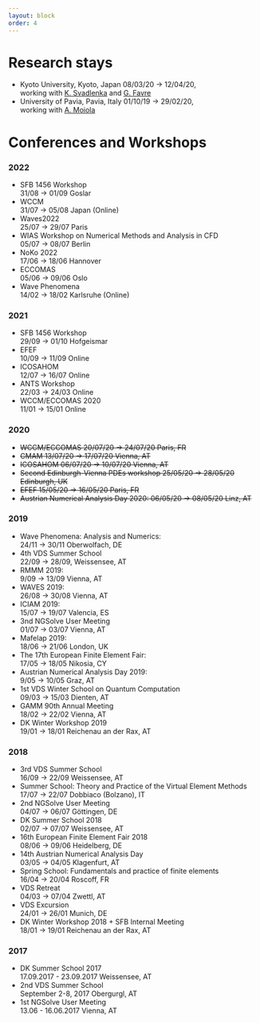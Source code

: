 ```yaml
---
layout: block
order: 4
---
```

# Research stays
* Kyoto University, Kyoto, Japan
    08/03/20 → 12/04/20,  
    working with [K. Svadlenka](https://www.math.kyoto-u.ac.jp/~karel) and [G. Favre](https://mat.univie.ac.at/~favre)
* University of Pavia, Pavia, Italy
    01/10/19 → 29/02/20,  
    working with [A. Moiola](http://matematica.unipv.it/moiola)

# Conferences and Workshops
### 2022
  * SFB 1456 Workshop   
    31/08 → 01/09 
    Goslar  
  * WCCM  
    31/07 → 05/08
    Japan (Online)
  * Waves2022  
    25/07 → 29/07
    Paris
  * WIAS Workshop on Numerical Methods and Analysis in CFD  
    05/07 → 08/07
    Berlin
  * NoKo 2022  
    17/06 → 18/06
    Hannover
  * ECCOMAS  
    05/06 → 09/06
    Oslo
  * Wave Phenomena  
    14/02 → 18/02
    Karlsruhe (Online)
<!--more-->

### 2021
  * SFB 1456 Workshop   
    29/09 → 01/10
    Hofgeismar
  * EFEF  
    10/09 → 11/09
    Online 
  * ICOSAHOM  
    12/07 → 16/07
    Online 
  * ANTS Workshop  
    22/03 → 24/03
    Online
  * WCCM/ECCOMAS 2020  
    11/01 → 15/01
    Online

### 2020
  * ~~WCCM/ECCOMAS
    20/07/20 → 24/07/20
    Paris, FR~~ 
  * ~~CMAM
    13/07/20 → 17/07/20
    Vienna, AT~~
  * ~~ICOSAHOM
    06/07/20 → 10/07/20
    Vienna, AT~~
  * ~~Second Edinburgh-Vienna PDEs workshop
    25/05/20 → 28/05/20
    Edinburgh, UK~~
  * ~~EFEF
    15/05/20 → 16/05/20
    Paris, FR~~
  * ~~Austrian Numerical Analysis Day 2020:
    06/05/20 → 08/05/20
    Linz, AT~~

### 2019
  * Wave Phenomena: Analysis and Numerics:  
    24/11 → 30/11
    Oberwolfach, DE
  * 4th VDS Summer School  
    22/09 → 28/09, 
    Weissensee, AT
  * RMMM 2019:  
    9/09 → 13/09
    Vienna, AT
  * WAVES 2019:  
    26/08 → 30/08
    Vienna, AT
  * ICIAM 2019:   
    15/07 → 19/07
    Valencia, ES 
  * 3nd NGSolve User Meeting  
    01/07 → 03/07
    Vienna, AT
  * Mafelap 2019:  
    18/06 → 21/06
    London, UK
  * The 17th European Finite Element Fair:  
    17/05 → 18/05
    Nikosia, CY
  * Austrian Numerical Analysis Day 2019:  
    9/05 → 10/05
    Graz, AT
  * 1st VDS Winter School on Quantum Computation  
    09/03 → 15/03
    Dienten, AT
  * GAMM 90th Annual Meeting  
    18/02 → 22/02
    Vienna, AT
  * DK Winter Workshop 2019  
    19/01 → 18/01
    Reichenau an der Rax, AT

### 2018
  * 3rd VDS Summer School  
    16/09 → 22/09
    Weissensee, AT
  * Summer School: Theory and Practice of the Virtual Element Methods  
    17/07 → 22/07
    Dobbiaco (Bolzano), IT
  * 2nd NGSolve User Meeting  
    04/07 → 06/07
    Göttingen, DE
  * DK Summer School 2018   
    02/07 → 07/07
    Weissensee, AT
  * 16th European Finite Element Fair 2018   
    08/06 → 09/06
    Heidelberg, DE
  * 14th Austrian Numerical Analysis Day  
    03/05 → 04/05
    Klagenfurt, AT
  * Spring School: Fundamentals and practice of finite elements  
    16/04 → 20/04
    Roscoff, FR
  * VDS Retreat   
    04/03 → 07/04
    Zwettl, AT
  * VDS Excursion   
    24/01 → 26/01
    Munich, DE
  * DK Winter Workshop 2018 + SFB Internal Meeting  
    18/01 → 19/01
    Reichenau an der Rax, AT

### 2017
  * DK Summer School 2017  
    17.09.2017 - 23.09.2017 
    Weissensee, AT
  * 2nd VDS Summer School  
    September 2-8, 2017
    Obergurgl, AT
  * 1st NGSolve User Meeting  
    13.06 - 16.06.2017 
    Vienna, AT
